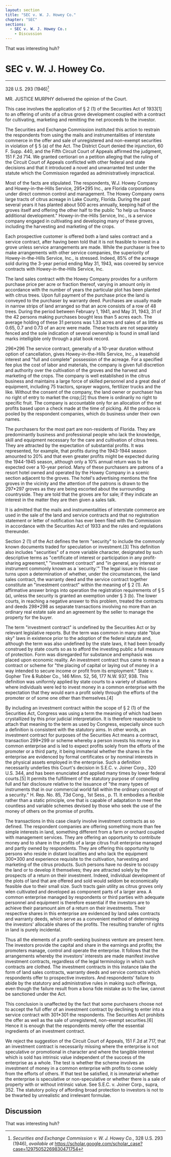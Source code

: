 ```yaml
---
layout: section
title: "SEC v. W. J. Howey Co."
chapter: "SEC"
sections: 
  - SEC v. W. J. Howey Co.:
    - Discussion
---
```


That was interesting huh?

# SEC v. W. J. Howey Co.
--------------------------------------------------------------------------------
328 U.S. 293 (1946)[^InlineNoteHowie]

[^InlineNoteHowie]: _Securities and Exchange Commission v. W. J. Howey Co._, 328 U.S. 293 (1946), _available at_
    https://scholar.google.com/scholar_case?case=12975052269830471754

MR. JUSTICE MURPHY delivered the opinion of the Court.

This case involves the application of § 2 (1) of the Securities Act of 1933[1] to an offering of units of a citrus grove development coupled with a contract for cultivating, marketing and remitting the net proceeds to the investor.

The Securities and Exchange Commission instituted this action to restrain the respondents from using the mails and instrumentalities of interstate commerce in the offer and sale of unregistered and non-exempt securities in violation of § 5 (a) of the Act. The District Court denied the injunction, 60 F. Supp. 440, and the Fifth Circuit Court of Appeals affirmed the judgment, 151 F.2d 714. We granted certiorari on a petition alleging that the ruling of the Circuit Court of Appeals conflicted with other federal and state decisions and that it introduced a novel and unwarranted test under the statute which the Commission regarded as administratively impractical.

Most of the facts are stipulated. The respondents, W.J. Howey Company and Howey-in-the-Hills Service, 295*295 Inc., are Florida corporations under direct common control and management. The Howey Company owns large tracts of citrus acreage in Lake County, Florida. During the past several years it has planted about 500 acres annually, keeping half of the groves itself and offering the other half to the public "to help us finance additional development." Howey-in-the-Hills Service, Inc., is a service company engaged in cultivating and developing many of these groves, including the harvesting and marketing of the crops.

Each prospective customer is offered both a land sales contract and a service contract, after having been told that it is not feasible to invest in a grove unless service arrangements are made. While the purchaser is free to make arrangements with other service companies, the superiority of Howey-in-the-Hills Service, Inc., is stressed. Indeed, 85% of the acreage sold during the 3-year period ending May 31, 1943, was covered by service contracts with Howey-in-the-Hills Service, Inc.

The land sales contract with the Howey Company provides for a uniform purchase price per acre or fraction thereof, varying in amount only in accordance with the number of years the particular plot has been planted with citrus trees. Upon full payment of the purchase price the land is conveyed to the purchaser by warranty deed. Purchases are usually made in narrow strips of land arranged so that an acre consists of a row of 48 trees. During the period between February 1, 1941, and May 31, 1943, 31 of the 42 persons making purchases bought less than 5 acres each. The average holding of these 31 persons was 1.33 acres and sales of as little as 0.65, 0.7 and 0.73 of an acre were made. These tracts are not separately fenced and the sole indication of several ownership is found in small land marks intelligible only through a plat book record.

296*296 The service contract, generally of a 10-year duration without option of cancellation, gives Howey-in-the-Hills Service, Inc., a leasehold interest and "full and complete" possession of the acreage. For a specified fee plus the cost of labor and materials, the company is given full discretion and authority over the cultivation of the groves and the harvest and marketing of the crops. The company is well established in the citrus business and maintains a large force of skilled personnel and a great deal of equipment, including 75 tractors, sprayer wagons, fertilizer trucks and the like. Without the consent of the company, the land owner or purchaser has no right of entry to market the crop;[2] thus there is ordinarily no right to specific fruit. The company is accountable only for an allocation of the net profits based upon a check made at the time of picking. All the produce is pooled by the respondent companies, which do business under their own names.

The purchasers for the most part are non-residents of Florida. They are predominantly business and professional people who lack the knowledge, skill and equipment necessary for the care and cultivation of citrus trees. They are attracted by the expectation of substantial profits. It was represented, for example, that profits during the 1943-1944 season amounted to 20% and that even greater profits might be expected during the 1944-1945 season, although only a 10% annual return was to be expected over a 10-year period. Many of these purchasers are patrons of a resort hotel owned and operated by the Howey Company in a scenic section adjacent to the groves. The hotel's advertising mentions the fine groves in the vicinity and the attention of the patrons is drawn to the 297*297 groves as they are being escorted about the surrounding countryside. They are told that the groves are for sale; if they indicate an interest in the matter they are then given a sales talk.

It is admitted that the mails and instrumentalities of interstate commerce are used in the sale of the land and service contracts and that no registration statement or letter of notification has ever been filed with the Commission in accordance with the Securities Act of 1933 and the rules and regulations thereunder.

Section 2 (1) of the Act defines the term "security" to include the commonly known documents traded for speculation or investment.[3] This definition also includes "securities" of a more variable character, designated by such descriptive terms as "certificate of interest or participation in any profit-sharing agreement," "investment contract" and "in general, any interest or instrument commonly known as a `security.'" The legal issue in this case turns upon a determination of whether, under the circumstances, the land sales contract, the warranty deed and the service contract together constitute an "investment contract" within the meaning of § 2 (1). An affirmative answer brings into operation the registration requirements of § 5 (a), unless the security is granted an exemption under § 3 (b). The lower courts, in reaching a negative answer to this problem, treated the contracts and deeds 298*298 as separate transactions involving no more than an ordinary real estate sale and an agreement by the seller to manage the property for the buyer.

The term "investment contract" is undefined by the Securities Act or by relevant legislative reports. But the term was common in many state "blue sky" laws in existence prior to the adoption of the federal statute and, although the term was also undefined by the state laws, it had been broadly construed by state courts so as to afford the investing public a full measure of protection. Form was disregarded for substance and emphasis was placed upon economic reality. An investment contract thus came to mean a contract or scheme for "the placing of capital or laying out of money in a way intended to secure income or profit from its employment." State v. Gopher Tire & Rubber Co., 146 Minn. 52, 56, 177 N.W. 937, 938. This definition was uniformly applied by state courts to a variety of situations where individuals were led to invest money in a common enterprise with the expectation that they would earn a profit solely through the efforts of the promoter or of some one other than themselves.[4]

By including an investment contract within the scope of § 2 (1) of the Securities Act, Congress was using a term the meaning of which had been crystallized by this prior judicial interpretation. It is therefore reasonable to attach that meaning to the term as used by Congress, especially since such a definition is consistent with the statutory aims. In other words, an investment contract for purposes of the Securities Act means a contract, transaction 299*299 or scheme whereby a person invests his money in a common enterprise and is led to expect profits solely from the efforts of the promoter or a third party, it being immaterial whether the shares in the enterprise are evidenced by formal certificates or by nominal interests in the physical assets employed in the enterprise. Such a definition necessarily underlies this Court's decision in S.E.C. v. Joiner Corp., 320 U.S. 344, and has been enunciated and applied many times by lower federal courts.[5] It permits the fulfillment of the statutory purpose of compelling full and fair disclosure relative to the issuance of "the many types of instruments that in our commercial world fall within the ordinary concept of a security." H. Rep. No. 85, 73d Cong., 1st Sess., p. 11. It embodies a flexible rather than a static principle, one that is capable of adaptation to meet the countless and variable schemes devised by those who seek the use of the money of others on the promise of profits.

The transactions in this case clearly involve investment contracts as so defined. The respondent companies are offering something more than fee simple interests in land, something different from a farm or orchard coupled with management services. They are offering an opportunity to contribute money and to share in the profits of a large citrus fruit enterprise managed and partly owned by respondents. They are offering this opportunity to persons who reside in distant localities and who lack the equipment 300*300 and experience requisite to the cultivation, harvesting and marketing of the citrus products. Such persons have no desire to occupy the land or to develop it themselves; they are attracted solely by the prospects of a return on their investment. Indeed, individual development of the plots of land that are offered and sold would seldom be economically feasible due to their small size. Such tracts gain utility as citrus groves only wlen cultivated and developed as component parts of a larger area. A common enterprise managed by respondents or third parties with adequate personnel and equipment is therefore essential if the investors are to achieve their paramount aim of a return on their investments. Their respective shares in this enterprise are evidenced by land sales contracts and warranty deeds, which serve as a convenient method of determining the investors' allocable shares of the profits. The resulting transfer of rights in land is purely incidental.

Thus all the elements of a profit-seeking business venture are present here. The investors provide the capital and share in the earnings and profits; the promoters manage, control and operate the enterprise. It follows that the arrangements whereby the investors' interests are made manifest involve investment contracts, regardless of the legal terminology in which such contracts are clothed. The investment contracts in this instance take the form of land sales contracts, warranty deeds and service contracts which respondents offer to prospective investors. And respondents' failure to abide by the statutory and administrative rules in making such offerings, even though the failure result from a bona fide mistake as to the law, cannot be sanctioned under the Act.

This conclusion is unaffected by the fact that some purchasers choose not to accept the full offer of an investment contract by declining to enter into a service contract with 301*301 the respondents. The Securities Act prohibits the offer as well as the sale of unregistered, non-exempt securities.[6] Hence it is enough that the respondents merely offer the essential ingredients of an investment contract.

We reject the suggestion of the Circuit Court of Appeals, 151 F.2d at 717, that an investment contract is necessarily missing where the enterprise is not speculative or promotional in character and where the tangible interest which is sold has intrinsic value independent of the success of the enterprise as a whole. The test is whether the scheme involves an investment of money in a common enterprise with profits to come solely from the efforts of others. If that test be satisfied, it is immaterial whether the enterprise is speculative or non-speculative or whether there is a sale of property with or without intrinsic value. See S.E.C. v. Joiner Corp., supra, 352. The statutory policy of affording broad protection to investors is not to be thwarted by unrealistic and irrelevant formulae.

## Discussion

That was interesting huh?

